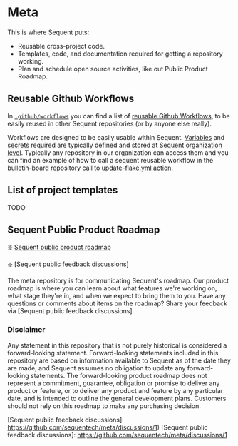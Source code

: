 <!--
SPDX-FileCopyrightText: 2023 Eduardo Robles <edulix@sequentech.io>

SPDX-License-Identifier: AGPL-3.0-only
-->

# Meta

This is where Sequent puts:
- Reusable cross-project code.
- Templates, code, and documentation required for getting a repository working.
- Plan and schedule open source activities, like out Public Product Roadmap.

## Reusable Github Workflows

In [`.github/workflows`] you can find a list of [reusable Github Workflows], to
be easily reused in other Sequent repositories (or by anyone else really).

Workflows are designed to be easily usable within Sequent. [Variables] and
[secrets] required are typically defined and stored at Sequent
[organization level]. Typically any repository in our organization can access
them and you can find an example of how to call a sequent reusable workflow
in the bulletin-board repository call to [update-flake.yml action].

## List of project templates

TODO

## Sequent Public Product Roadmap

:sparkle: [Sequent public product roadmap]

:sparkle: [Sequent public feedback discussions]

The meta repository is for communicating Sequent's roadmap. Our product roadmap
is where you can learn about what features we're working on, what stage they're
in, and when we expect to bring them to you. Have any questions or comments
about items on the roadmap? Share your feedback via 
[Sequent public feedback discussions]. 

### Disclaimer 

Any statement in this repository that is not purely historical is considered a
forward-looking statement. Forward-looking statements included in this
repository are based on information available to Sequent as of the date they are
made, and Sequent assumes no obligation to update any forward-looking
statements. The forward-looking product roadmap does not represent a commitment,
guarantee, obligation or promise to deliver any product or feature, or to
deliver any product and feature by any particular date, and is intended to
outline the general development plans. Customers should not rely on this roadmap
to make any purchasing decision.

[`.github/workflows`]: https://github.com/sequentech/meta/blob/master/.github/workflows/
[reusable Github Workflows]: https://docs.github.com/en/actions/using-workflows/reusing-workflows#creating-a-reusable-workflow
[Variables]: https://docs.github.com/en/actions/learn-github-actions/variables
[secrets]: https://docs.github.com/en/actions/security-guides/encrypted-secrets
[organization level]: https://github.com/organizations/sequentech/settings/secrets/actions
[update-flake.yml action]: https://github.com/sequentech/bulletin-board/blob/main/.github/workflows/update-flake.yml
[Sequent public product roadmap]: https://github.com/orgs/sequentech/projects/2
[Sequent public feedback discussions]: https://github.com/sequentech/meta/discussions/1)
[Sequent public feedback discussions]: https://github.com/sequentech/meta/discussions/1
